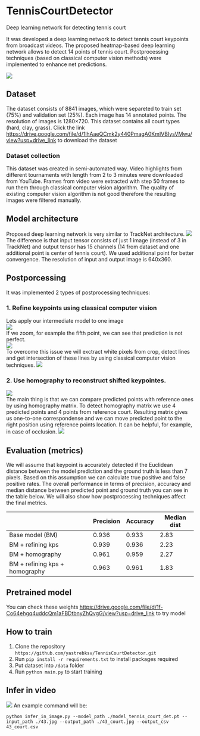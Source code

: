 # TennisCourtDetector
Deep learning network for detecting tennis court

It was developed a deep learning network to detect tennis court keypoints from broadcast videos. The proposed heatmap-based deep learning
network allows to detect 14 points of tennis court. Postprocessing techniques (based on classical computer vision methods) were implemented to enhance 
net predictions.

![](imgs/dataset_example.png)

## Dataset
The dataset consists of 8841 images, which were separeted to train set (75%) and validation set (25%). Each image has 14 annotated points. 
The resolution of images is 1280×720. This dataset contains all court types (hard, clay, grass). Click the link 
https://drive.google.com/file/d/1lhAaeQCmk2y440PmagA0KmIVBIysVMwu/view?usp=drive_link to download the dataset

### Dataset collection
This dataset was created in semi-automated way. Video highlights from different tournaments with length from 2 to 3 minutes were downloaded from YouTube. 
Frames from video were extracted with step 50 frames to run them through classical computer vision algorithm. The quality of existing computer vision 
algorithm is not good therefore the resulting images were filtered manually.    

## Model architecture
Proposed deep learning network is very similar to TrackNet architecture. 
![](imgs/tracknet_arch.png) 
<br> The difference is that input tensor consists of just 1 image (instead of 3 in TrackNet) and output tensor has 15 channels (14 from dataset and one additional
point is center of tennis court). We used additional point for better convergence. The resolution of input and output image is 640x360.

## Postporcessing
It was implemented 2 types of postprocessing techniques:
### 1. Refine keypoints using classical computer vision
Lets apply our intermediate model to one image <br>
![](imgs/net_prediction.png) <br>
If we zoom, for example the fifth point, we can see that prediction is not perfect. <br>
![](imgs/crop_example.png)  <br>
To overcome this issue we will exctract white pixels from crop, detect lines and get intersection of these lines by using classical computer vision techniques. 
![](imgs/kps_refine.png)
### 2. Use homography to reconstruct shifted keypointes.
![](imgs/homography.png) <br>
The main thing is that we can compare predicted points with reference ones by using homography matrix. To detect homography matrix we use 4 predicted points
and 4 points from reference court. Resulting matrix gives us one-to-one correspondense and we can move predicted point to the right position using reference
points location. It can be helpful, for example, in case of occlusion.
![](imgs/homography_example.png) <br>

## Evaluation (metrics)
We will assume that keypoint is accurately detected if the Euclidean distance between the model prediction and the ground truth is less than 7 pixels.
Based on this assumption we can calculate true positive and false positive rates. The overall performance in terms of precision, accuracy and median 
distance between predicted point and ground truth you can see in the table below. We will also show how postprocessing techniques affect 
the final metrics.

|                                | Precision | Accuracy | Median dist |
| -----------                    | --------- | -------  |  ------     | 
| Base model (BM)                | 0.936     | 0.933    | 2.83        |
| BM + refining kps              | 0.939     | 0.936    | 2.23        |
| BM + homography                | 0.961     | 0.959    | 2.27        |  
| BM + refining kps + homography | 0.963     | 0.961    | 1.83        | 

## Pretrained model
You can check these weights https://drive.google.com/file/d/1f-Co64ehgq4uddcQm1aFBDtbnyZhQvgG/view?usp=drive_link to try model

## How to train
1. Clone the repository `https://github.com/yastrebksv/TennisCourtDetector.git`
2. Run `pip install -r requirements.txt` to install packages required
3. Put dataset into `/data` folder
4. Run `python main.py` to start training

## Infer in video 
![](imgs/video_infer.gif) 
An example command will be:
```
python infer_in_image.py --model_path ./model_tennis_court_det.pt --input_path ./43.jpg --output_path ./43_court.jpg --output_csv 43_court.csv
```
